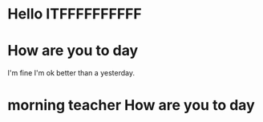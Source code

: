 # Hello ITFFFFFFFFFF 
# How are you to day
I'm fine I'm ok 
better than a yesterday.
# morning teacher How are you to day